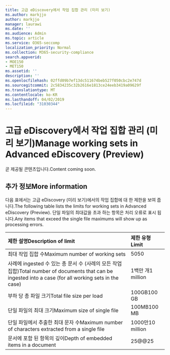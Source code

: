 ```yaml
---
title: 고급 eDiscovery에서 작업 집합 관리 (미리 보기)
ms.author: markjjo
author: markjjo
manager: laurawi
ms.date: ''
ms.audience: Admin
ms.topic: article
ms.service: O365-seccomp
localization_priority: Normal
ms.collection: M365-security-compliance
search.appverid:
- MOE150
- MET150
ms.assetid: ''
description: ''
ms.openlocfilehash: 02ffd09b7ef13dc511674beb527f050cbc2e747d
ms.sourcegitcommit: 2c5834235c32b2616e1813ce24eeb3419a09629f
ms.translationtype: MT
ms.contentlocale: ko-KR
ms.lasthandoff: 04/02/2019
ms.locfileid: "31030344"
---
```

# <a name="manage-working-sets-in-advanced-ediscovery-preview"></a><span data-ttu-id="0fd72-102">고급 eDiscovery에서 작업 집합 관리 (미리 보기)</span><span class="sxs-lookup"><span data-stu-id="0fd72-102">Manage working sets in Advanced eDiscovery (Preview)</span></span>  

<span data-ttu-id="0fd72-103">곧 제공될 콘텐츠입니다.</span><span class="sxs-lookup"><span data-stu-id="0fd72-103">Content coming soon.</span></span>

## <a name="more-information"></a><span data-ttu-id="0fd72-104">추가 정보</span><span class="sxs-lookup"><span data-stu-id="0fd72-104">More information</span></span>

<span data-ttu-id="0fd72-105">다음 표에서는 고급 eDiscovery (미리 보기)에서의 작업 집합에 대 한 제한을 보여 줍니다.</span><span class="sxs-lookup"><span data-stu-id="0fd72-105">The following table lists the limits for working sets in Advanced eDiscovery (Preview).</span></span>  <span data-ttu-id="0fd72-106">단일 파일의 최대값을 초과 하는 항목은 처리 오류로 표시 됩니다.</span><span class="sxs-lookup"><span data-stu-id="0fd72-106">Any items that exceed the single file maximums will show up as processing errors.</span></span>
    
  |<span data-ttu-id="0fd72-107">**제한 설명**</span><span class="sxs-lookup"><span data-stu-id="0fd72-107">**Description of limit**</span></span>|<span data-ttu-id="0fd72-108">**제한 유형**</span><span class="sxs-lookup"><span data-stu-id="0fd72-108">**Limit**</span></span>|
  |:-----|:-----|
  |<span data-ttu-id="0fd72-109">최대 작업 집합 수</span><span class="sxs-lookup"><span data-stu-id="0fd72-109">Maximum number of working sets</span></span>  <br/> |<span data-ttu-id="0fd72-110">50</span><span class="sxs-lookup"><span data-stu-id="0fd72-110">50</span></span>  <br/> |
  |<span data-ttu-id="0fd72-111">사례에 ingested 수 있는 총 문서 수 (사례의 모든 작업 집합)</span><span class="sxs-lookup"><span data-stu-id="0fd72-111">Total number of documents that can be ingested into a case (for all working sets in the case)</span></span>  <br/> |<span data-ttu-id="0fd72-112">1백만 개</span><span class="sxs-lookup"><span data-stu-id="0fd72-112">1 million</span></span>  <br/> |
  |<span data-ttu-id="0fd72-113">부하 당 총 파일 크기</span><span class="sxs-lookup"><span data-stu-id="0fd72-113">Total file size per load</span></span>  <br/> |<span data-ttu-id="0fd72-114">100GB</span><span class="sxs-lookup"><span data-stu-id="0fd72-114">100 GB</span></span>  <br/> |
  |<span data-ttu-id="0fd72-115">단일 파일의 최대 크기</span><span class="sxs-lookup"><span data-stu-id="0fd72-115">Maximum size of single file</span></span>   <br/> |<span data-ttu-id="0fd72-116">100MB</span><span class="sxs-lookup"><span data-stu-id="0fd72-116">100 MB</span></span>  <br/> |
  |<span data-ttu-id="0fd72-117">단일 파일에서 추출한 최대 문자 수</span><span class="sxs-lookup"><span data-stu-id="0fd72-117">Maximum number of characters extracted from a single file</span></span>  <br/> |<span data-ttu-id="0fd72-118">1000만</span><span class="sxs-lookup"><span data-stu-id="0fd72-118">10 million</span></span>  <br/> |
  |<span data-ttu-id="0fd72-119">문서에 포함 된 항목의 깊이</span><span class="sxs-lookup"><span data-stu-id="0fd72-119">Depth of embedded items in a document</span></span>  <br/> |<span data-ttu-id="0fd72-120">25@@</span><span class="sxs-lookup"><span data-stu-id="0fd72-120">25</span></span>  <br/> |
  

